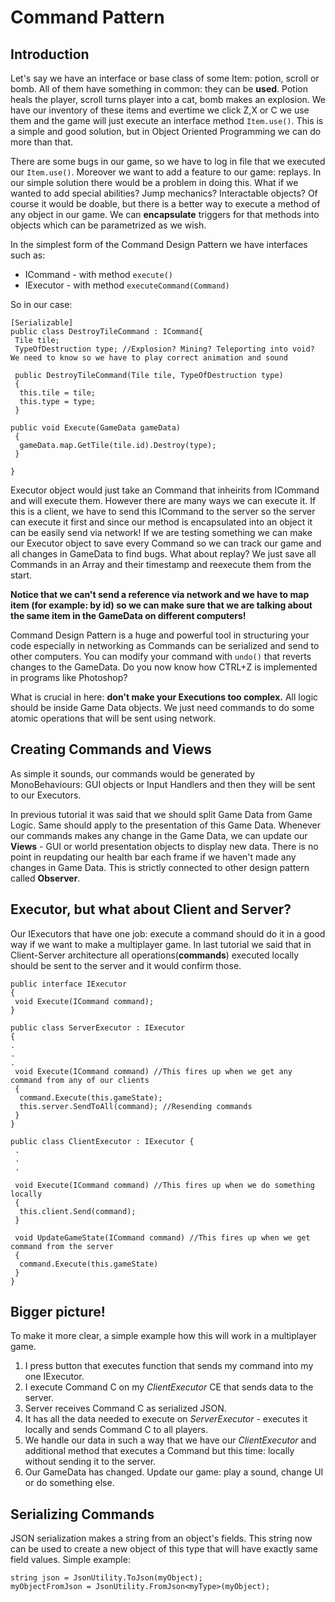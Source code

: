 # Command Pattern

## Introduction

Let's say we have an interface or base class of some Item: potion, scroll or bomb. All of them have something in common: they can be **used**. Potion heals the player, scroll turns player into a cat, bomb makes an explosion. We have our inventory of these items and evertime we click Z,X or C we use them and the game will just execute an interface method ``` Item.use() ```. This is a simple and good solution, but in Object Oriented Programming we can do more than that.

There are some bugs in our game, so we have to log in file that we executed our ```Item.use()```. Moreover we want to add a feature to our game: replays. In our simple solution there would be a problem in doing this. What if we wanted to add special abilities? Jump mechanics? Interactable objects? Of course it would be doable, but there is a better way to execute a method of any object in our game. We can **encapsulate** triggers for that methods into objects which can be parametrized as we wish.

In the simplest form of the Command Design Pattern we have interfaces such as:

- ICommand - with method ```execute()``` 
- IExecutor - with method ```executeCommand(Command)```

So in our case: 
```
[Serializable]
public class DestroyTileCommand : ICommand{
 Tile tile;
 TypeOfDestruction type; //Explosion? Mining? Teleporting into void? We need to know so we have to play correct animation and sound
 
 public DestroyTileCommand(Tile tile, TypeOfDestruction type)
 {
  this.tile = tile;
  this.type = type;
 }

public void Execute(GameData gameData)
 {
  gameData.map.GetTile(tile.id).Destroy(type);
 }

}
```

Executor object would just take an Command that inheirits from ICommand and will execute them. However there are many ways we can execute it. If this is a client, we have to send this ICommand to the server so the server can execute it first and since our method is encapsulated into an object it can be easily send via network!
If we are testing something we can make our Executor object to save every Command so we can track our game and all changes in GameData to find bugs. What about replay? We just save all Commands in an Array and their timestamp and reexecute them from the start.

**Notice that we can't send a reference via network and we have to map item (for example: by id) so we can make sure that we are talking about the same item in the GameData on different computers!**
 
Command Design Pattern is a huge and powerful tool in structuring your code especially in networking as Commands can be serialized and send to other computers. You can modify your command with ```undo()``` that reverts changes to the GameData. Do you now know how CTRL+Z is implemented in programs like Photoshop? 

What is crucial in here: **don't make your Executions too complex.** All logic should be inside Game Data objects. We just need commands to do some atomic operations that will be sent using network.

## Creating Commands and Views

As simple it sounds, our commands would be generated by MonoBehaviours: GUI objects or Input Handlers and then they will be sent to our Executors.

In previous tutorial it was said that we should split Game Data from Game Logic. Same should apply to the presentation of this Game Data. Whenever our commands makes any change in the Game Data, we can update our **Views** - GUI or world presentation objects to display new data. There is no point in reupdating our health bar each frame if we haven't made any changes in Game Data. This is strictly connected to other design pattern called **Observer**.

## Executor, but what about Client and Server?

Our IExecutors that have one job: execute a command should do it in a good way if we want to make a multiplayer game. In last tutorial we said that in Client-Server architecture all operations(**commands**) executed locally should be sent to the server and it would confirm those. 

```
public interface IExecutor 
{
 void Execute(ICommand command);
}

public class ServerExecutor : IExecutor 
{
.
.
.
 void Execute(ICommand command) //This fires up when we get any command from any of our clients
 {
  command.Execute(this.gameState);
  this.server.SendToAll(command); //Resending commands
 }
}

public class ClientExecutor : IExecutor {
 .
 .
 .
 
 void Execute(ICommand command) //This fires up when we do something locally
 {
  this.client.Send(command);
 }
 
 void UpdateGameState(ICommand command) //This fires up when we get command from the server
 {
  command.Execute(this.gameState)
 }
}

```

## Bigger picture!

To make it more clear, a simple example how this will work in a multiplayer game.

1) I press button that executes function that sends my command into my one IExecutor.
2) I execute Command C on my *ClientExecutor* CE that sends data to the server.
3) Server receives Command C as serialized JSON.
4) It has all the data needed to execute on *ServerExecutor* - executes it locally and sends Command C to all players.
5) We handle our data in such a way that we have our *ClientExecutor* and additional method that executes a Command but this time: locally without sending it to the server.
6) Our GameData has changed. Update our game: play a sound, change UI or do something else.

## Serializing Commands

JSON serialization makes a string from an object's fields. This string now can be used to create a new object of this type that will have exactly same field values. 
Simple example:
```
string json = JsonUtility.ToJson(myObject);
myObjectFromJson = JsonUtility.FromJson<myType>(myObject);
```

